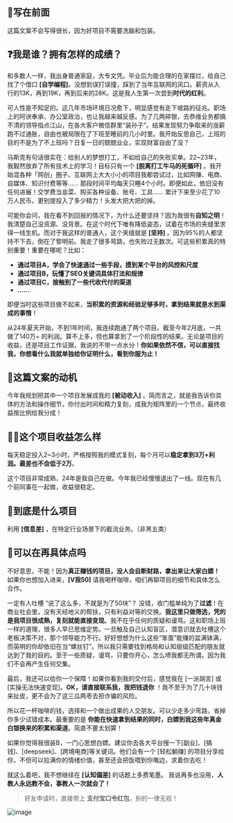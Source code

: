 ## 👋写在前面

这篇文案不会写得很长，因为好项目不需要洗脑和包装。

## ❓我是谁？拥有怎样的成绩？

和多数人一样，我出身普通家庭，大专文凭。毕业后为能合理的在家摆烂，给自己找了个借口 **\[自学编程]**。没想到误打误撞，踩到了当年互联网的风口。薪资从入行的13K，再到19K，再到后来的28K。这是我人生第一次尝到**时代的红利**。

可人性是不知足的。这几年市场环境日况愈下，明显感觉有走下坡路的征兆。职场上的阿谀奉承、办公室政治，也让我越来越反感。为了几两碎银，去恭维业务都搞不清的领导指点江山，在各大客户微信群里“装孙子”。结果发现努力争取来的涨薪跑不过通胀，自由也被局限在了下班至睡前的几小时里。我开始反思自己，上班的目的不是为了不上班吗？日复一日的兢兢业业，实现财富自由了没？

马斯克有句话很实在：给别人的梦想打工，不如给自己的失败买单。22\~23年，我毅然放弃了所有技术上的学习！目标只有一个 **\[脱离打工牛马的死循环]** 。我开始混各种「网创」圈子。互联网上大大小小的项目我都尝试过，比如网赚、电商、自媒体、知识付费等等...... 那段时间平均每天只睡4个小时。即便如此，依旧没有任何进展！交学费当韭菜、购买各种设备、账号、工具……  累计下来至少花了10万人民币。更别提投入了多少精力！头发大把大把的掉。

可能你会问，我在看不到回报的情况下，为什么还要坚持？因为我很有**自知之明**！我清楚自己没资源、没背景。在这个时代下唯有降低姿态，试着在市场的夹缝里求得一线生机。而对于我这样的普通人，这个夹缝就是 **\[坚持]** 。因为95%的人都坚持不下去，倒在了黎明前。我走了很多弯路，也失败过无数次。可这些积累真的特别重要！重要在哪呢？比如：

*   **通过项目A，学会了快速通过一些手段，摸到某个平台的风控和尺度**
*   **通过项目B，玩懂了SEO关键词具体打法和规律**
*   **通过项目C，接触到了一些代收代付的渠道**
*   **……**

即便当时这些项目做不起来，**当积累的资源和经验足够多时，拿到结果就是水到渠成的事情**！

从24年夏天开始，不到1年时间，我连续跑通了两个项目。截至今年2月底，一共做了140万+ 的利润。算不上多，但也算拿到了一个阶段性的结果。无论是项目的收益，还是项目工作证据，我说的不带一点水分！**你如果依然不信，可以直接找我，你想看什么我就单独给你证明什么，看到你服为止！**

## 📑这篇文案的动机

今年我规划把其中一个项目发展成我的 **\[被动收入]** 。简而言之，就是我告诉你具体的方法和操作细节，你付出时间和精力复刻，成我为矩阵里的一个节点，最终收益按比例给我分成！

## 👩‍💻这个项目收益怎么样

每天稳定投入2\~3小时，严格按照我的模式复刻，每个月可以**稳定拿到3万+利润。最差也不会低于2万**。

这个项目非常成熟，24年是我自己在做。今年我已经慢慢退出了一线。现在有几个前同事在一起做，收益很稳定。

## 🔖到底是什么项目

利用 **\[信息差]** ，在特定行业场景下的截流业务。（非黑五类）

## 📜可以在再具体点吗

不好意思，不能！因为**真正赚钱的项目，没人会自断财路，拿出来让大家白嫖！** 如果你也想加入进来，**\[V我50]** 请我喝杯咖啡，咱们再聊项目的细节和具体怎么合作。

一定有人吐槽 “说了这么多，不就是为了50块”？ 没错，收门槛单纯为了**过滤**！在商业社会里，没有天经地义的帮扶，只有利益对等的交换。**我这里只做筛选，凭的是我项目很成熟，复刻就能直接变现**。我不在乎任何的质疑和谩骂。这和职场上班一样的道理，很多人早已思维定势。一旦触及自己认知盲区，潜意识就去吐槽这个老板决策不对，那个领导能力不行。好好想想为什么这些“笨蛋”能赚的盆满钵满，而英明的你却依旧在当“螺丝钉”。所以我只需要找到格局和认知层级匹配的朋友就达到了我的目的。至于一些质疑，谩骂，只要你开心，怎么喷我都无所谓。因为我们不会再产生任何交集。

最后，我还可以给你一个保障！如果你看到我的交付后，感觉我在 \[一派胡言] 或 \[实操无法快速变现]。**OK，请直接联系我，我把钱退你** ！我不至于为了几十块钱来扯皮，更不会为了这三瓜两枣去担诈骗的风险。

所以花一杯咖啡的钱，选择和一个做出成果的人交朋友。可以少走多少弯路，省掉你多少试错成本。最重要的是 **你能在快速拿到结果的同时，白嫖到我这些年真金白银换来的积累和渠道**。简直不要太划算！

如果你觉得我很装B，一门心思想白嫖。建议你去各大平台搜一下\[副业]、\[搞钱]、\[deepseek]、\[跨境电商]等关键词。他们会有一个 \[轻松躺赚] 的项目分享给你，不但可以拉满你的情绪价值，甚至还会把饭喂到你嘴边，求着你去吃！



就这么着吧，我不想继续在 **\[认知偏差]** 的话题上多费笔墨。 我说再多也没用，**人教人永远教不会，事教人一次就会了！**

> 好友申请时，直接带上 **支付宝口令红包**，别的一律无视！

![image](https://yuanya-i-driven-images.oss-cn-hangzhou.aliyuncs.com/charge/public/uat/202503/383b0f1311374613b08e41d8d231a70b.jpg)
